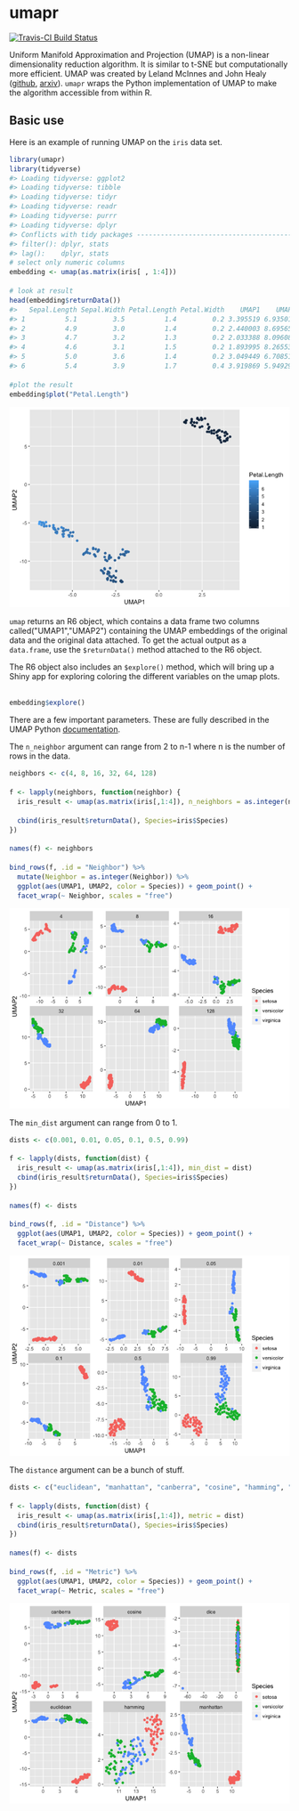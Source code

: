 
<!-- README.md is generated from README.Rmd. Please edit that file -->
umapr
=====

[![Travis-CI Build Status](https://travis-ci.org/ropenscilabs/umapr.svg?branch=master)](https://travis-ci.org/ropenscilabs/umapr)

Uniform Manifold Approximation and Projection (UMAP) is a non-linear dimensionality reduction algorithm. It is similar to t-SNE but computationally more efficient. UMAP was created by Leland McInnes and John Healy ([github](https://github.com/lmcinnes/umap), [arxiv](https://arxiv.org/abs/1802.03426)). `umapr` wraps the Python implementation of UMAP to make the algorithm accessible from within R.

Basic use
---------

Here is an example of running UMAP on the `iris` data set.

``` r
library(umapr)
library(tidyverse)
#> Loading tidyverse: ggplot2
#> Loading tidyverse: tibble
#> Loading tidyverse: tidyr
#> Loading tidyverse: readr
#> Loading tidyverse: purrr
#> Loading tidyverse: dplyr
#> Conflicts with tidy packages ----------------------------------------------
#> filter(): dplyr, stats
#> lag():    dplyr, stats
# select only numeric columns
embedding <- umap(as.matrix(iris[ , 1:4]))

# look at result
head(embedding$returnData())
#>   Sepal.Length Sepal.Width Petal.Length Petal.Width    UMAP1    UMAP2
#> 1          5.1         3.5          1.4         0.2 3.395519 6.935016
#> 2          4.9         3.0          1.4         0.2 2.440003 8.695651
#> 3          4.7         3.2          1.3         0.2 2.033388 8.096085
#> 4          4.6         3.1          1.5         0.2 1.893995 8.265538
#> 5          5.0         3.6          1.4         0.2 3.049449 6.708510
#> 6          5.4         3.9          1.7         0.4 3.919869 5.949295

#plot the result
embedding$plot("Petal.Length")
```

![](README-unnamed-chunk-2-1.png)

`umap` returns an R6 object, which contains a data frame two columns called("UMAP1","UMAP2") containing the UMAP embeddings of the original data and the original data attached. To get the actual output as a `data.frame`, use the `$returnData()` method attached to the R6 object.

The R6 object also includes an `$explore()` method, which will bring up a Shiny app for exploring coloring the different variables on the umap plots.

``` r

embedding$explore()
```

There are a few important parameters. These are fully described in the UMAP Python [documentation](https://github.com/lmcinnes/umap/blob/bf1c3e5c89ea393c9de10bd66c5e3d9bc30588ee/notebooks/UMAP%20usage%20and%20parameters.ipynb).

The `n_neighbor` argument can range from 2 to n-1 where n is the number of rows in the data.

``` r
neighbors <- c(4, 8, 16, 32, 64, 128)

f <- lapply(neighbors, function(neighbor) {
  iris_result <- umap(as.matrix(iris[,1:4]), n_neighbors = as.integer(neighbor))
 
  cbind(iris_result$returnData(), Species=iris$Species)
})

names(f) <- neighbors

bind_rows(f, .id = "Neighbor") %>% 
  mutate(Neighbor = as.integer(Neighbor)) %>% 
  ggplot(aes(UMAP1, UMAP2, color = Species)) + geom_point() + 
  facet_wrap(~ Neighbor, scales = "free")
```

![](README-unnamed-chunk-4-1.png)

The `min_dist` argument can range from 0 to 1.

``` r
dists <- c(0.001, 0.01, 0.05, 0.1, 0.5, 0.99)

f <- lapply(dists, function(dist) {
  iris_result <- umap(as.matrix(iris[,1:4]), min_dist = dist)
  cbind(iris_result$returnData(), Species=iris$Species)
})

names(f) <- dists

bind_rows(f, .id = "Distance") %>% 
  ggplot(aes(UMAP1, UMAP2, color = Species)) + geom_point() + 
  facet_wrap(~ Distance, scales = "free")
```

![](README-unnamed-chunk-5-1.png)

The `distance` argument can be a bunch of stuff.

``` r
dists <- c("euclidean", "manhattan", "canberra", "cosine", "hamming", "dice")

f <- lapply(dists, function(dist) {
  iris_result <- umap(as.matrix(iris[,1:4]), metric = dist)
  cbind(iris_result$returnData(), Species=iris$Species)
})

names(f) <- dists

bind_rows(f, .id = "Metric") %>% 
  ggplot(aes(UMAP1, UMAP2, color = Species)) + geom_point() + 
  facet_wrap(~ Metric, scales = "free")
```

![](README-unnamed-chunk-6-1.png)
